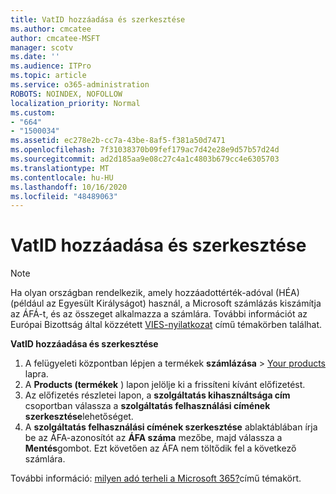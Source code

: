 ```yaml
---
title: VatID hozzáadása és szerkesztése
ms.author: cmcatee
author: cmcatee-MSFT
manager: scotv
ms.date: ''
ms.audience: ITPro
ms.topic: article
ms.service: o365-administration
ROBOTS: NOINDEX, NOFOLLOW
localization_priority: Normal
ms.custom:
- "664"
- "1500034"
ms.assetid: ec278e2b-cc7a-43be-8af5-f381a50d7471
ms.openlocfilehash: 7f31038370b09fef179ac7d42e28e9d57b57d24d
ms.sourcegitcommit: ad2d185aa9e08c27c4a1c4803b679cc4e6305703
ms.translationtype: MT
ms.contentlocale: hu-HU
ms.lasthandoff: 10/16/2020
ms.locfileid: "48489063"
---
```

# <a name="how-to-add-or-edit-a-vatid"></a>VatID hozzáadása és szerkesztése

> [!NOTE]
> Ha olyan országban rendelkezik, amely hozzáadottérték-adóval (HÉA) (például az Egyesült Királyságot) használ, a Microsoft számlázás kiszámítja az ÁFÁ-t, és az összeget alkalmazza a számlára. További információt az Európai Bizottság által közzétett [VIES-nyilatkozat](https://go.microsoft.com/fwlink/p/?LinkID=841741) című témakörben találhat.

**VatID hozzáadása és szerkesztése**

1. A felügyeleti központban lépjen a termékek **számlázása** \> [Your products](https://go.microsoft.com/fwlink/p/?linkid=842054) lapra.
2. A **Products (termékek** ) lapon jelölje ki a frissíteni kívánt előfizetést.
3. Az előfizetés részletei lapon, a **szolgáltatás kihasználtsága cím** csoportban válassza a **szolgáltatás felhasználási címének szerkesztése**lehetőséget.
4. A **szolgáltatás felhasználási címének szerkesztése** ablaktáblában írja be az ÁFA-azonosítót az **ÁFA száma** mezőbe, majd válassza a **Mentés**gombot. Ezt követően az ÁFA nem töltődik fel a következő számlára.

További információ: [milyen adó terheli a Microsoft 365?](https://docs.microsoft.com/microsoft-365/commerce/billing-and-payments/tax-information#what-tax-will-i-be-charged)című témakört.